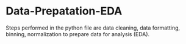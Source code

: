 # Data-Prepatation-EDA

Steps performed in the python file are data cleaning, data formatting, binning, normalization to prepare data for analysis  (EDA).
